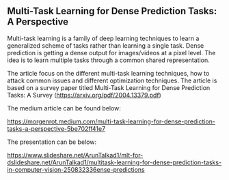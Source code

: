 ## Multi-Task Learning for Dense Prediction Tasks: A Perspective
Multi-task learning is a family of deep learning techniques to learn a generalized scheme of tasks rather than learning a single task. Dense prediction is getting a dense output for images/videos at a pixel level. The idea is to learn multiple tasks through a common shared representation. 

The article focus on the different multi-task learning techniques, how to attack common issues and different optimization techniques. The article is based on a survey paper  titled Multi-Task Learning for Dense Prediction Tasks: A Survey (https://arxiv.org/pdf/2004.13379.pdf)

The medium article can be found below:

https://morgenrot.medium.com/multi-task-learning-for-dense-prediction-tasks-a-perspective-5be702ff41e7

The presentation can be below:

https://www.slideshare.net/ArunTalkad1/mlt-for-dslideshare.net/ArunTalkad1/multitask-learning-for-dense-prediction-tasks-in-computer-vision-250832336ense-predictions
